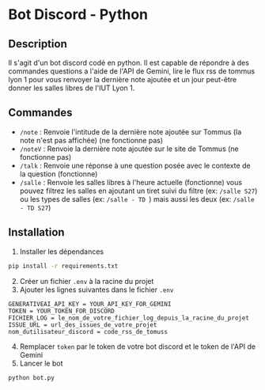 # Bot Discord - Python
## Description
Il s'agit d'un bot discord codé en python. Il est capable de répondre à des commandes questions a l'aide de l'API de Gemini, lire le flux rss de tommus lyon 1 pour vous renvoyer la dernière note ajoutée et un jour peut-être donner les salles libres de l'IUT Lyon 1.

## Commandes
- `/note` : Renvoie l'intitude de la dernière note ajoutée sur Tommus (la note n'est pas affichée) (ne fonctionne pas)
- `/noteV` : Renvoie la dernière note ajoutée sur le site de Tommus (ne fonctionne pas)
- `/talk` : Renvoie une réponse à une question posée avec le contexte de la question (fonctionne)
- `/salle` : Renvoie les salles libres à l'heure actuelle (fonctionne)
vous pouvez filtrez les salles en ajoutant un tiret suivi du filtre (ex: `/salle S27`)
ou les types de salles (ex: `/salle - TD `) mais aussi les deux (ex: `/salle - TD S27`)

## Installation
1. Installer les dépendances
```bash
pip install -r requirements.txt
```
2. Créer un fichier `.env` à la racine du projet
3. Ajouter les lignes suivantes dans le fichier `.env`

```
GENERATIVEAI_API_KEY = YOUR_API_KEY_FOR_GEMINI
TOKEN = YOUR_TOKEN_FOR_DISCORD
FICHIER_LOG = le_nom_de_votre_fichier_log_depuis_la_racine_du_projet
ISSUE_URL = url_des_issues_de_votre_projet
nom_dutilisateur_discord = code_rss_de_tomuss
```
4. Remplacer `token` par le token de votre bot discord et le token de l'API de Gemini
5. Lancer le bot
```bash
python bot.py
```
